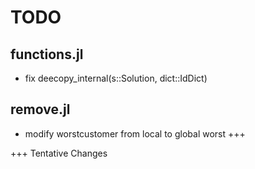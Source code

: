 # TODO

## functions.jl
- fix deecopy_internal(s::Solution, dict::IdDict)

## remove.jl
- modify worstcustomer from local to global worst +++

+++ Tentative Changes